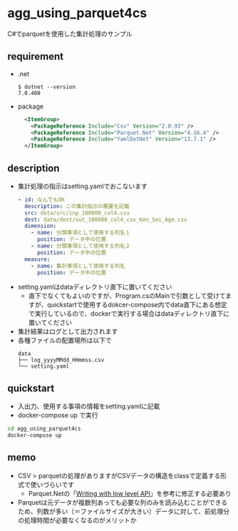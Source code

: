 # agg_using_parquet4cs
C#でparquetを使用した集計処理のサンプル


## requirement
- .net
  ``` shell
  $ dotnet --version
  7.0.400
  ```
- package
  ``` XML
    <ItemGroup>
      <PackageReference Include="Csv" Version="2.0.93" />
      <PackageReference Include="Parquet.Net" Version="4.16.4" />
      <PackageReference Include="YamlDotNet" Version="13.7.1" />
    </ItemGroup>
  ```

## description
- 集計処理の指示はsetting.yamlでおこないます
    ``` yaml
    - id: なんでもOK
      description: この集計指示の概要を記載
      src: data/src/inp_100000_col4.csv
      dest: data/dest/out_100000_col4_csv_Ken_Sei_Age.csv
      dimension:
        - name: 分類事項として使用する列名１
          position: データ中の位置
        - name: 分類事項として使用する列名２
          position: データ中の位置
      measure:
        - name: 集計事項として使用する列名
          position: データ中の位置
    ```
- setting.yamlはdataディレクトリ直下に置いてください
  - 直下でなくてもよいのですが、Program.csのMainで引数として受けてますが、quickstartで使用するdokcer-compose内でdata直下にある想定で実行しているので、dockerで実行する場合はdataディレクトリ直下に置いてください
- 集計結果はログとして出力されます
- 各種ファイルの配置場所は以下で
  ``` shell
  data
  ├── log_yyyyMMdd_HHmmss.csv
  └── setting.yaml
  ```

## quickstart
- 入出力、使用する事項の情報をsetting.yamlに記載
- docker-compose up で実行
``` sh
cd agg_using_parquet4cs
docker-compose up 
```

## memo
- CSV > parquetの処理がありますがCSVデータの構造をclassで定義する形式で使いづらいです
  - Parquet.Netの「[Writing with low level API](https://aloneguid.github.io/parquet-dotnet/starter-topic.html#writing-with-low-level-api)」を参考に修正する必要あり
- Parquetは元データが複数列あっても必要な列のみを読み込むことができるため、列数が多い（＝ファイルサイズが大きい）データに対して、前処理分の処理時間が必要なくなるのがメリットか
